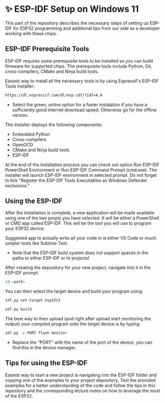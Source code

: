 # ✨ ESP-IDF Setup on Windows 11
This part of the repository describes the necessary steps of setting up ESP-IDF for ESP32 programming and additional tips from our side as a developer working with these chips.

## ESP-IDF Prerequisite Tools
ESP-IDF requires some prerequisite tools to be installed so you can build firmware for supported chips. The prerequisite tools include Python, Git, cross-compilers, CMake and Ninja build tools.

Easiest way to install all the necessary tools is by using Espressif's ESP-IDF Tools installer:
```sh
https://dl.espressif.com/dl/esp-idf/?idf=4.4
```

* Select the green, online option for a faster instalation if you have a sufficiently good internet download speed. Otherwise go for the offline version.

The installer deploys the following components:
* Embedded Python
* Cross-compilers
* OpenOCD
* CMake and Ninja build tools
* ESP-IDF 

At the end of the installation process you can check out option Run ESP-IDF PowerShell Environment or Run ESP-IDF Command Prompt (cmd.exe). The installer will launch ESP-IDF environment in selected prompt. Do not forget to tick "Register the ESP-IDF Tools Executables as Windows Defender exclusions."

## Using the ESP-IDF
After the installation is complete, a new application will be made available using one of the two propts you have selected. It will be either a PowerShell or CMD app called ESP-IDF. This will be the tool you will use to program your ESP32 device.

Suggested app to actually write all your code in is either VS Code or much simpler tools like Sublime Text.

* Note that the ESP-IDF build system does not support spaces in the paths to either ESP-IDF or to projects!

After creating the depository for your new project, navigate into it in the ESP-IDF prompt.

```sh
cd <path>
```
You can then select the target device and build your program using:

```sh
idf.py set-target esp32s3
```

```sh
idf.py build
```

The best way to then upload (and right after upload start monitoring the output) your compiled program onto the target device is by typing:

```sh
idf.py -p PORT flash monitor
```

* Replace the "PORT" with the name of the port of the device, you can find this in the device manager.

## Tips for using the ESP-IDF
Easiest way to start a new project is navigating into the ESP-IDF folder and copying one of the examples to your project depository.
Test the provided examples for a better understanding of the code and follow the tips in this repository and the corresponding lecture notes on how to leverage the most of the ESP32.
